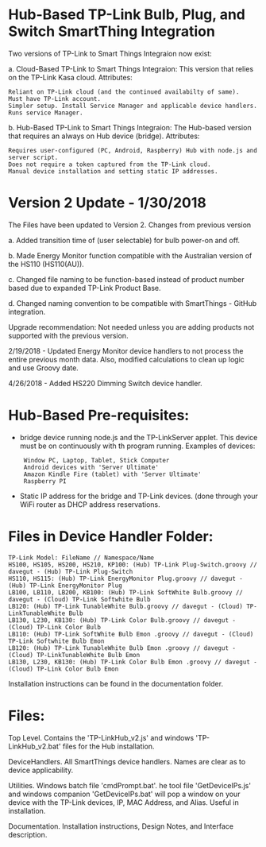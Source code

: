# Hub-Based TP-Link Bulb, Plug, and Switch SmartThing Integration

Two versions of TP-Link to Smart Things Integraion now exist:

a. Cloud-Based TP-Link to Smart Things Integraion: This version that relies on the TP-Link Kasa cloud. Attributes:

    Reliant on TP-Link cloud (and the continued availabilty of same).
    Must have TP-Link account.
    Simpler setup. Install Service Manager and applicable device handlers. Runs service Manager.

b. Hub-Based TP-Link to Smart Things Integraion: The Hub-based version that requires an always on Hub device (bridge). Attributes:

    Requires user-configured (PC, Android, Raspberry) Hub with node.js and server script.
    Does not require a token captured from the TP-Link cloud.
    Manual device installation and setting static IP addresses.

# Version 2 Update - 1/30/2018
The Files have been updated to Version 2. Changes from previous version

a. Added transition time of (user selectable) for bulb power-on and off.

b. Made Energy Monitor function compatible with the Australian version of the HS110 (HS110(AU)).

c. Changed file naming to be function-based instead of product number based due to expanded TP-Link Product Base.

d. Changed naming convention to be compatible with SmartThings - GitHub integration.

Upgrade recommendation: Not needed unless you are adding products not supported with the previous version.

2/19/2018 - Updated Energy Monitor device handlers to not process the entire previous month data. Also, modified calculations to clean up logic and use Groovy date.

4/26/2018 - Added HS220 Dimming Switch device handler.

# Hub-Based Pre-requisites:
-  bridge device running node.js and the TP-LinkServer applet.  This device must be on continuously with th program running.  Examples of devices:

        Window PC, Laptop, Tablet, Stick Computer
        Android devices with 'Server Ultimate'
        Amazon Kindle Fire (tablet) with 'Server Ultimate'
        Raspberry PI
   
-  Static IP address for the bridge and TP-Link devices.  (done through your WiFi router as DHCP address reservations.

# Files in Device Handler Folder:
    TP-Link Model: FileName // Namespace/Name
    HS100, HS105, HS200, HS210, KP100: (Hub) TP-Link Plug-Switch.groovy // davegut - (Hub) TP-Link Plug-Switch
    HS110, HS115: (Hub) TP-Link EnergyMonitor Plug.groovy // davegut - (Hub) TP-Link EnergyMonitor Plug
    LB100, LB110, LB200, KB100: (Hub) TP-Link SoftWhite Bulb.groovy // davegut - (Cloud) TP-Link Softwhite Bulb
    LB120: (Hub) TP-Link TunableWhite Bulb.groovy // davegut - (Cloud) TP-LinkTunableWhite Bulb
    LB130, L230, KB130: (Hub) TP-Link Color Bulb.groovy // davegut - (Cloud) TP-Link Color Bulb
    LB110: (Hub) TP-Link SoftWhite Bulb Emon .groovy // davegut - (Cloud) TP-Link Softwhite Bulb Emon
    LB120: (Hub) TP-Link TunableWhite Bulb Emon .groovy // davegut - (Cloud) TP-LinkTunableWhite Bulb Emon
    LB130, L230, KB130: (Hub) TP-Link Color Bulb Emon .groovy // davegut - (Cloud) TP-Link Color Bulb Emon

Installation instructions can be found in the documentation folder.

# Files:
Top Level.  Contains the 'TP-LinkHub_v2.js' and windows 'TP-LinkHub_v2.bat' files for the Hub installation.

DeviceHandlers.  All SmartThings device handlers.  Names are clear as to device applicability.

Utilities.  Windows batch file 'cmdPrompt.bat'.  he tool file 'GetDeviceIPs.js' and windows companion 'GetDeviceIPs.bat' will pop a window on your device with the TP-Link devices, IP, MAC Address, and Alias.  Useful in installation.

Documentation.  Installation instructions, Design Notes, and Interface description.

